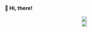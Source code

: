 ### 👋 Hi, there!

<div align="center">
    <img  src="https://github-readme-streak-stats.herokuapp.com/?user=Lee8150951" />
</div>
<div align="center">
    <img src="https://github-readme-activity-graph.cyclic.app/graph?username=Lee8150951&theme=minimal" />
</div>
<!--
**Lee8150951/Lee8150951** is a ✨ _special_ ✨ repository because its `README.md` (this file) appears on your GitHub profile.

Here are some ideas to get you started:

- 🔭 I’m currently working on ...
- 🌱 I’m currently learning ...
- 👯 I’m looking to collaborate on ...
- 🤔 I’m looking for help with ...
- 💬 Ask me about ...
- 📫 How to reach me: ...
- 😄 Pronouns: ...
- ⚡ Fun fact: ...
-->
